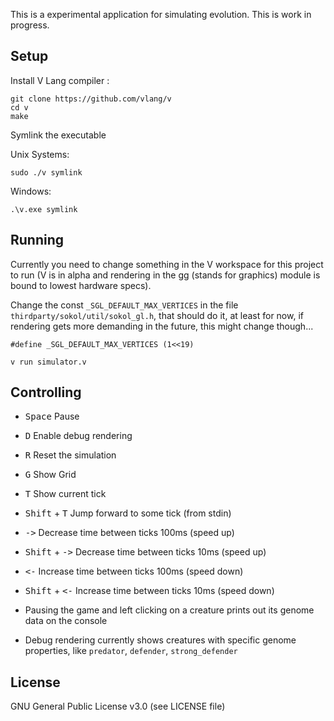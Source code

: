 This is a experimental application for simulating evolution. This is work in progress.

## Setup
Install V Lang compiler :

```
git clone https://github.com/vlang/v
cd v
make
```

Symlink the executable

Unix Systems:

```
sudo ./v symlink
```

Windows:

```
.\v.exe symlink
```

## Running

Currently you need to change something in the V workspace for this project to run (V is in alpha and rendering in the gg (stands for graphics) module is bound to lowest hardware specs).

Change the const `_SGL_DEFAULT_MAX_VERTICES` in the file `thirdparty/sokol/util/sokol_gl.h`, that should do it, at least for now, if rendering gets more demanding in the future, this might change though...

```
#define _SGL_DEFAULT_MAX_VERTICES (1<<19)
```

```
v run simulator.v
```

## Controlling

- <kbd>Space</kbd> Pause
  
- <kbd>D</kbd> Enable debug rendering
  
- <kbd>R</kbd> Reset the simulation
  
- <kbd>G</kbd> Show Grid
  
- <kbd>T</kbd> Show current tick
  
- <kbd>Shift</kbd> + <kbd>T</kbd> Jump forward to some tick (from stdin)
  
- <kbd>-></kbd> Decrease time between ticks 100ms (speed up)
  
- <kbd>Shift</kbd> + <kbd>-></kbd> Decrease time between ticks 10ms (speed up)
  
- <kbd><-</kbd> Increase time between ticks 100ms (speed down)
  
- <kbd>Shift</kbd> + <kbd><-</kbd> Increase time between ticks 10ms (speed down)

- Pausing the game and left clicking on a creature prints out its genome data on the console
  
- Debug rendering currently shows creatures with specific genome properties, like `predator`, `defender`, `strong_defender`

## License

GNU General Public License v3.0 (see LICENSE file)